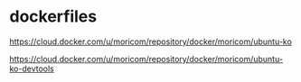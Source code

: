 # dockerfiles

https://cloud.docker.com/u/moricom/repository/docker/moricom/ubuntu-ko

https://cloud.docker.com/u/moricom/repository/docker/moricom/ubuntu-ko-devtools
